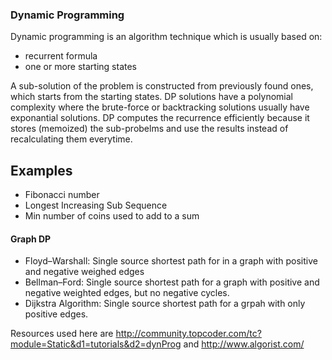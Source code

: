 ### Dynamic Programming 
Dynamic programming is an algorithm technique which is usually based on: 
* recurrent formula
* one or more starting states

A sub-solution of the problem is constructed from previously found ones, which starts from the starting states.
DP solutions have a polynomial complexity where the brute-force or backtracking solutions usually have exponantial solutions.
DP computes the recurrence efficiently because it stores (memoized) the sub-probelms and use the results instead of recalculating them everytime.

## Examples
* Fibonacci number
* Longest Increasing Sub Sequence
* Min number of coins used to add to a sum
#### Graph DP
* Floyd–Warshall: Single source shortest path for in a graph with positive and negative weighed edges
* Bellman–Ford: Single source shortest path for a graph with positive and negative weighted edges, but no negative cycles.
* Dijkstra Algorithm: Single source shortest path for a grpah with only positive edges.

Resources used here are 
http://community.topcoder.com/tc?module=Static&d1=tutorials&d2=dynProg and http://www.algorist.com/
